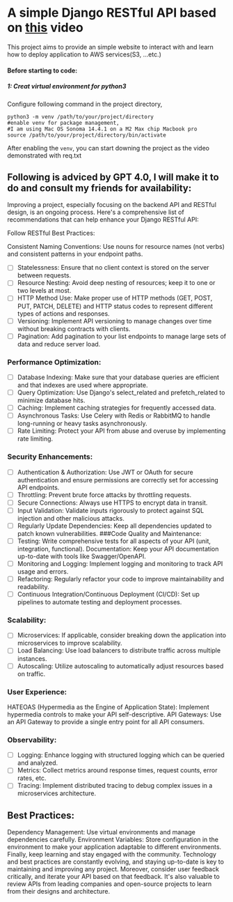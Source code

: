 # A simple Django RESTful API based on [this](https://www.youtube.com/watch?v=t-uAgI-AUxc&t=132s) video
This project aims to provide an simple website to interact with and learn how to deploy application to AWS services(S3, ...etc.)


#### Before starting to code:
##### 1: Creat virtual environment for python3
Configure following command in the project directory,
```=
python3 -m venv /path/to/your/project/directory
#enable venv for package management, 
#I am using Mac OS Sonoma 14.4.1 on a M2 Max chip Macbook pro
source /path/to/your/project/directory/bin/activate
```
After enabling the `venv`, you can start downing the project as the video demonstrated with req.txt

## Following is adviced by GPT 4.0, I will make it to do and consult my friends for availability:

Improving a project, especially focusing on the backend API and RESTful design, is an ongoing process. Here's a comprehensive list of recommendations that can help enhance your Django RESTful API:

Follow RESTful Best Practices:

Consistent Naming Conventions: Use nouns for resource names (not verbs) and consistent patterns in your endpoint paths.
- [ ] Statelessness: Ensure that no client context is stored on the server between requests.
- [ ] Resource Nesting: Avoid deep nesting of resources; keep it to one or two levels at most.
- [ ] HTTP Method Use: Make proper use of HTTP methods (GET, POST, PUT, PATCH, DELETE) and HTTP status codes to represent different types of actions and responses.
- [ ] Versioning: Implement API versioning to manage changes over time without breaking contracts with clients.
- [ ] Pagination: Add pagination to your list endpoints to manage large sets of data and reduce server load.
### Performance Optimization:
- [ ] Database Indexing: Make sure that your database queries are efficient and that indexes are used where appropriate.
- [ ] Query Optimization: Use Django's select_related and prefetch_related to minimize database hits.
- [ ] Caching: Implement caching strategies for frequently accessed data.
- [ ] Asynchronous Tasks: Use Celery with Redis or RabbitMQ to handle long-running or heavy tasks asynchronously.
- [ ] Rate Limiting: Protect your API from abuse and overuse by implementing rate limiting.

### Security Enhancements:

- [ ] Authentication & Authorization: Use JWT or OAuth for secure authentication and ensure permissions are correctly set for accessing API endpoints.
- [ ] Throttling: Prevent brute force attacks by throttling requests.
- [ ] Secure Connections: Always use HTTPS to encrypt data in transit.
- [ ] Input Validation: Validate inputs rigorously to protect against SQL injection and other malicious attacks.
- [ ] Regularly Update Dependencies: Keep all dependencies updated to patch known vulnerabilities.
###Code Quality and Maintenance:
- [ ] Testing: Write comprehensive tests for all aspects of your API (unit, integration, functional).
Documentation: Keep your API documentation up-to-date with tools like Swagger/OpenAPI.
- [ ] Monitoring and Logging: Implement logging and monitoring to track API usage and errors.
- [ ] Refactoring: Regularly refactor your code to improve maintainability and readability.
- [ ] Continuous Integration/Continuous Deployment (CI/CD): Set up pipelines to automate testing and deployment processes.
### Scalability:
- [ ] Microservices: If applicable, consider breaking down the application into microservices to improve scalability.
- [ ] Load Balancing: Use load balancers to distribute traffic across multiple instances.
- [ ] Autoscaling: Utilize autoscaling to automatically adjust resources based on traffic.
### User Experience:
HATEOAS (Hypermedia as the Engine of Application State): Implement hypermedia controls to make your API self-descriptive.
API Gateways: Use an API Gateway to provide a single entry point for all API consumers.
### Observability:
- [ ] Logging: Enhance logging with structured logging which can be queried and analyzed.
- [ ] Metrics: Collect metrics around response times, request counts, error rates, etc.
- [ ] Tracing: Implement distributed tracing to debug complex issues in a microservices architecture.
## Best Practices:
Dependency Management: Use virtual environments and manage dependencies carefully.
Environment Variables: Store configuration in the environment to make your application adaptable to different environments.
Finally, keep learning and stay engaged with the community. Technology and best practices are constantly evolving, and staying up-to-date is key to maintaining and improving any project. Moreover, consider user feedback critically, and iterate your API based on that feedback. It's also valuable to review APIs from leading companies and open-source projects to learn from their designs and architecture.
